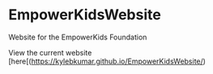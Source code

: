 # EmpowerKidsWebsite
Website for the EmpowerKids Foundation

View the current website [here[(https://kylebkumar.github.io/EmpowerKidsWebsite/) 
